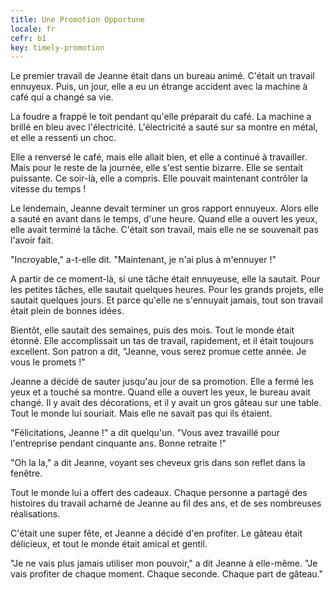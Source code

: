 ```yaml
---
title: Une Promotion Opportune
locale: fr
cefr: b1
key: timely-promotion
---
```


Le premier travail de Jeanne était dans un bureau animé. C'était un travail ennuyeux. Puis, un jour, elle a eu un étrange accident avec la machine à café qui a changé sa vie.

La foudre a frappé le toit pendant qu'elle préparait du café. La machine a brillé en bleu avec l'électricité. L'électricité a sauté sur sa montre en métal, et elle a ressenti un choc.

Elle a renversé le café, mais elle allait bien, et elle a continué à travailler. Mais pour le reste de la journée, elle s'est sentie bizarre. Elle se sentait puissante. Ce soir-là, elle a compris. Elle pouvait maintenant contrôler la vitesse du temps !

Le lendemain, Jeanne devait terminer un gros rapport ennuyeux. Alors elle a sauté en avant dans le temps, d'une heure. Quand elle a ouvert les yeux, elle avait terminé la tâche. C'était son travail, mais elle ne se souvenait pas l'avoir fait.

"Incroyable," a-t-elle dit. "Maintenant, je n'ai plus à m'ennuyer !"

A partir de ce moment-là, si une tâche était ennuyeuse, elle la sautait. Pour les petites tâches, elle sautait quelques heures. Pour les grands projets, elle sautait quelques jours. Et parce qu'elle ne s'ennuyait jamais, tout son travail était plein de bonnes idées.

Bientôt, elle sautait des semaines, puis des mois. Tout le monde était étonné. Elle accomplissait un tas de travail, rapidement, et il était toujours excellent. Son patron a dit, "Jeanne, vous serez promue cette année. Je vous le promets !"

Jeanne a décidé de sauter jusqu'au jour de sa promotion. Elle a fermé les yeux et a touché sa montre. Quand elle a ouvert les yeux, le bureau avait changé. Il y avait des décorations, et il y avait un gros gâteau sur une table. Tout le monde lui souriait. Mais elle ne savait pas qui ils étaient.

"Félicitations, Jeanne !" a dit quelqu'un. "Vous avez travaillé pour l'entreprise pendant cinquante ans. Bonne retraite !"

"Oh la la," a dit Jeanne, voyant ses cheveux gris dans son reflet dans la fenêtre.

Tout le monde lui a offert des cadeaux. Chaque personne a partagé des histoires du travail acharné de Jeanne au fil des ans, et de ses nombreuses réalisations.

C'était une super fête, et Jeanne a décidé d'en profiter. Le gâteau était délicieux, et tout le monde était amical et gentil.

"Je ne vais plus jamais utiliser mon pouvoir," a dit Jeanne à elle-même. "Je vais profiter de chaque moment. Chaque seconde. Chaque part de gâteau."